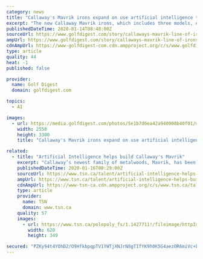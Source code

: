 ```yaml
---
category: news
title: "Callaway's Mavrik irons expand on use artificial intelligence to produce a distance-driven lineup"
excerpt: "The new Callaway Mavrik irons, which includes three models, expands on the company’s use of artificial intelligence, stretching its use from its metalwoods down to its irons. It is, says Dr. Alan Hocknell, Callaway’s head of research & development, a logical next step. “We have taken a design tool—artificial intelligence—and spread ..."
publishedDateTime: 2020-01-14T08:40:00Z
sourceUrl: https://www.golfdigest.com/story/callaways-mavrik-line-of-irons-expands-on-use-artificial-intelligence-to-produce-a-distance-driven-lineup
ampUrl: https://www.golfdigest.com/story/callaways-mavrik-line-of-irons-expands-on-use-artificial-intelligence-to-produce-a-distance-driven-lineup/amp
cdnAmpUrl: https://www-golfdigest-com.cdn.ampproject.org/c/s/www.golfdigest.com/story/callaways-mavrik-line-of-irons-expands-on-use-artificial-intelligence-to-produce-a-distance-driven-lineup/amp
type: article
quality: 44
heat: -1
published: false

provider:
  name: Golf Digest
  domain: golfdigest.com

topics:
  - AI

images:
  - url: https://media.golfdigest.com/photos/5e1b7d6ea42a940008b40f01/master/pass/mavrik-iron-2020-hero.jpg
    width: 2550
    height: 3300
    title: "Callaway's Mavrik irons expand on use artificial intelligence to produce a distance-driven lineup"

related:
  - title: "Artificial Intelligence helps build Callaway's Mavrik"
    excerpt: "Callaway’s newest family of metalwoods, Mavrik, has been launched. As with the previous model, the Epic Flash, this line of drivers, fairways and hybrids has been designed using artificial intelligence that gave the company design enhancements that might have otherwise taken years to develop. Callaway invested in a powerful new computer to ..."
    publishedDateTime: 2020-01-16T00:29:00Z
    sourceUrl: https://www.tsn.ca/talent/artificial-intelligence-helps-build-callaway-s-mavrik-1.1427709
    ampUrl: https://www.tsn.ca/talent/artificial-intelligence-helps-build-callaway-s-mavrik-1.1427709?tsn-amp
    cdnAmpUrl: https://www-tsn-ca.cdn.ampproject.org/c/s/www.tsn.ca/talent/artificial-intelligence-helps-build-callaway-s-mavrik-1.1427709?tsn-amp
    type: article
    provider:
      name: TSN
      domain: www.tsn.ca
    quality: 57
    images:
      - url: https://www.tsn.ca/polopoly_fs/1.1427711!/fileimage/httpImage/image.jpg_gen/derivatives/landscape_620/mavrik-driver.jpg
        width: 620
        height: 349

secured: "PZKy94t4YOhD2/O9HfkbpqpTV1YWTjXNJrN8gTIfYK9h0K5G4aezOR6miVc+beHl9m/T7o+0F6C/oHHj1/+U3vaATL/SMBZHNpRspAodFJ63ow++zjIef9isUYS1KmSKFPU/nUpcx9EunWhbNq7Ji4RrsJM1b+VdO9S6coHqTnKScI7Fn961CnRiFmmK2LopkUtM1IwYD116JRql40jlGZvY+OuWhUH2dpLgwapw9i+aHQmF978JXHWcUWMEAApOe0wWwi+AOawjgPLQXJVXw+QqSEHdd0ma/5QsF7n2kzSriMd3FEQet65WVPnrqj1LSfdvMEDaZXSWcXPwlocLnM6oCGi0tTbXs4Lm19ym68LIL3a3VARfsrZOUkFvhUEWFaOhp/rwpUXe0ODBPOiO/mbQ8/iTRFVEcsEMC+pkKKinnvWgRALRtPSRPFsKfnSyJQzi07eSny2KKt8JLNOjQQ==;DGOwk0gG7qCvPbxBDw3vXw=="
---
```


